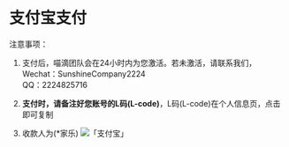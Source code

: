 # 支付宝支付

注意事项：

1. 支付后，喵滴团队会在24小时内为您激活。若未激活，请联系我们，  
Wechat：SunshineCompany2224  
QQ：2224825716  

2.  **支付时，请备注好您账号的L码(L-code)**，L码(L-code)在个人信息页，点击即可复制

3. 收款人为(*家乐)
![「支付宝」](https://sunshinesudio.com/pay/alipay.png)

